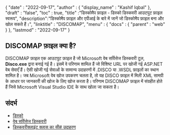 {
  "date" : "2022-09-17",
  "author" : {
    "display_name" : "Kashif Iqbal"
},
  "draft" : "false",
  "toc" : true,
  "title" :"डिस्कोमैप फ़ाइल - डिस्को डिस्कवरी आउटपुट फ़ाइल स्वरूप",
  "description":"डिस्कोमैप फ़ाइल और एपीआई के बारे में जानें जो डिस्कोमैप फ़ाइल बना और खोल सकते हैं।",
  "linktitle" : "DISCOMAP",
  "menu" : {
    "docs" : {
      "parent" : "web"
}
},
  "lastmod" : "2022-09-17"
}

## DISCOMAP फ़ाइल क्या है?

DISCOMAP फ़ाइल एक आउटपुट फ़ाइल है जो Microsoft वेब सर्विसेज डिस्कवरी टूल, **Disco.exe** द्वारा बनाई गई है। इसमें वे परिणाम शामिल हैं जो विशिष्ट URL पर खोजी गई ASP.NET वेब सेवाएँ हैं। ऐसी खोजी गई सेवाओं के सामान्य उदाहरणों में .DISCO या .WSDL फ़ाइलों का स्थान शामिल है। जब Microsoft वेब खोज उपकरण चलता है, तो यह DISCO फ़ाइल में मिली XML सामग्री के आधार पर जानकारी की खोज के लिए खोज करता है। परिणाम DISCOMAP फ़ाइल में संग्रहीत होते हैं जिसे Microsoft Visual Studio IDE के साथ खोला जा सकता है।

## संदर्भ

* [डिस्को](https://appsource.microsoft.com/en-us/product/office/WA104381894)
* [वेब सर्विसेज डिस्कवरी](https://en.wikipedia.org/wiki/Web_Services_Discovery)
* [डिस्कवरीक्लाइंट क्लास का सी# उदाहरण](https://learn.microsoft.com/en-us/dotnet/api/system.web.services.discovery.discoveryclientprotocol?view=netframework-4.8)

